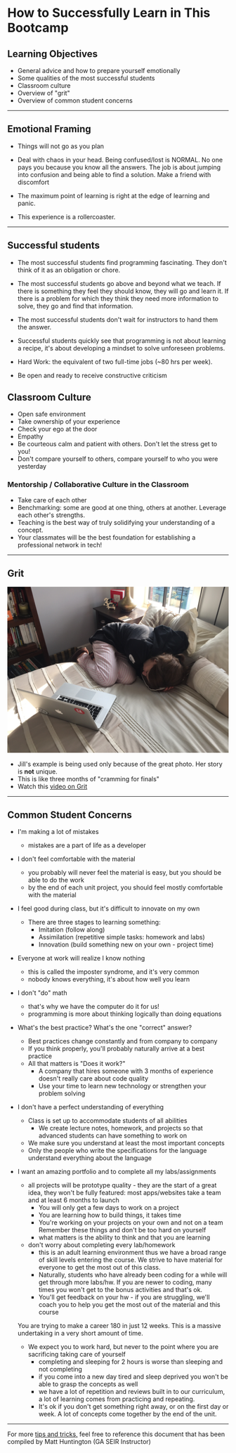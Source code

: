 # How to Successfully Learn in This Bootcamp

## Learning Objectives
- General advice and how to prepare yourself emotionally
- Some qualities of the most successful students
- Classroom culture
- Overview of "grit"
- Overview of common student concerns

<hr>

## Emotional Framing

- Things will not go as you plan<br>


- Deal with chaos in your head. Being confused/lost is NORMAL. No one pays you because you know all the answers. The job is about jumping into confusion and being able to find a solution.  Make a friend with discomfort

- The maximum point of learning is right at the edge of learning and panic.<br>


- This experience is a rollercoaster.<br>

<hr>

## Successful students

- The most successful students find programming fascinating. They don't think
of it as an obligation or chore.

- The most successful students go above and beyond what we teach. If there is
something they feel they should know, they will go and learn it. If there is a
problem for which they think they need more information to solve, they go and find that information.

- The most successful students don't wait for instructors to hand them the answer.

-  Successful students quickly see that programming is not about learning a recipe,
it's about developing a mindset to solve unforeseen problems.

- Hard Work: the equivalent of two full-time jobs (~80 hrs per week).

- Be open and ready to receive constructive criticism

## Classroom Culture

- Open safe environment
- Take ownership of your experience
- Check your ego at the door
- Empathy
- Be courteous calm and patient with others.  Don't let the stress get to you!
- Don't compare yourself to others, compare yourself to who you were yesterday

### Mentorship / Collaborative Culture in the Classroom

- Take care of each other
- Benchmarking: some are good at one thing, others at another. Leverage each other's strengths.
- Teaching is the best way of truly solidifying your understanding of a concept.
- Your classmates will be the best foundation for establishing a professional network in tech!

<hr>

## Grit
![Jill](img/jill.jpg)
- Jill's example is being used only because of the great photo.  Her story is **not** unique.
- This is like three months of "cramming for finals"
- Watch this [video on Grit]( https://www.ted.com/talks/angela_lee_duckworth_the_key_to_success_grit?language=en)

<hr>

## Common Student Concerns

- I'm making a lot of mistakes
	- mistakes are a part of life as a developer

- I don't feel comfortable with the material
	- you probably will never feel the material is easy, but you should be able to do the work
	- by the end of each unit project, you should feel mostly comfortable with the material

- I feel good during class, but it's difficult to innovate on my own
	- There are three stages to learning something:
		- Imitation (follow along)
		- Assimilation (repetitive simple tasks: homework and labs)
		- Innovation (build something new on your own - project time)

- Everyone at work will realize I know nothing
	- this is called the imposter syndrome, and it's very common
	- nobody knows everything, it's about how well you learn

- I don't "do" math
	- that's why we have the computer do it for us!
	- programming is more about thinking logically than doing equations

- What's the best practice? What's the one "correct" answer?
	- Best practices change constantly and from company to company
	- If you think properly, you'll probably naturally arrive at a best practice
	- All that matters is "Does it work?"
		- A company that hires someone with 3 months of experience doesn't really care about code quality
		- Use your time to learn new technology or strengthen your problem solving

- I don't have a perfect understanding of everything
	- Class is set up to accommodate students of all abilities
		- We create lecture notes, homework, and projects so that advanced students can have something to work on
	- We make sure you understand at least the most important concepts
	- Only the people who write the specifications for the language understand everything about the language

- I want an amazing portfolio and to complete all my labs/assignments
	- all projects will be prototype quality - they are the start of a great idea, they won't be fully featured: most apps/websites take a team and at least 6 months to launch
	 	- You will only get a few days to work on a project
		- You are learning how to build things, it takes time
		- You're working on your projects on your own and not on a team
	Remember these things and don't be too hard on yourself
		- what matters is the ability to think and that you are learning
	- don't worry about completing every lab/homework
		- this is an adult learning environment thus we have a broad range of skill levels entering the course. We strive to have material for everyone to get the most out of this class.
		- Naturally, students who have already been coding for a while will get through more labs/hw. If you are newer to coding, many times you won't get to the bonus activities and that's ok.
		- You'll get feedback on your hw - if you are struggling, we'll coach you to help you get the most out of the material and this course

	You are trying to make a career 180 in just 12 weeks. This is a massive undertaking in a very short amount of time.
	 - We expect you to work hard, but never to the point where you are sacrificing taking care of yourself
		- completing and sleeping for 2 hours is worse than sleeping and not completing
		- if you come into a new day tired and sleep deprived you won't be able to grasp the concepts as well
		- we have a lot of repetition and reviews built in to our curriculum, a lot of learning comes from practicing and repeating.
		- It's ok if you don't get something right away, or on the first day or week. A lot of concepts come together by the end of the unit.
<hr>

For more [tips and tricks,](3.%20TIPS_AND_TRICKS.md) feel free to reference this document that has been compiled by Matt Huntington (GA SEIR Instructor)
